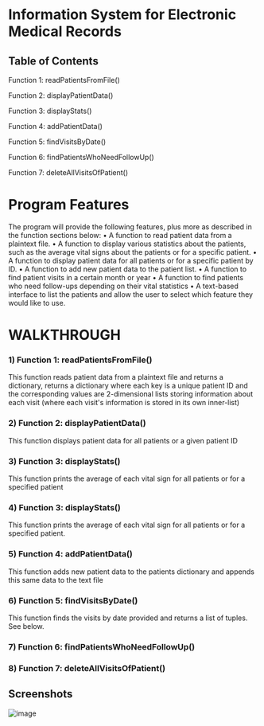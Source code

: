 
# Information System for Electronic Medical Records
## Table of Contents

 Function 1: readPatientsFromFile()

Function 2: displayPatientData()

Function 3: displayStats()

Function 4: addPatientData() 

Function 5: findVisitsByDate()

Function 6: findPatientsWhoNeedFollowUp()

Function 7: deleteAllVisitsOfPatient()

 

# Program Features
The program will provide the following features, plus more as described in 
the function sections below:
• A function to read patient data from a plaintext file.
• A function to display various statistics about the patients, such as the 
average vital signs about the patients or for a specific patient.
• A function to display patient data for all patients or for a specific 
patient by ID.
• A function to add new patient data to the patient list.
• A function to find patient visits in a certain month or year
• A function to find patients who need follow-ups depending on their 
vital statistics
• A text-based interface to list the patients and allow the user to select 
which feature they would like to use.


# WALKTHROUGH

### 1) Function 1: readPatientsFromFile()
This function reads patient data from a plaintext file and returns a dictionary, 
returns a dictionary where each key is a unique patient ID and the 
corresponding values are 2-dimensional lists storing information about 
each visit (where each visit's information is stored in its own inner-list)

### 2)   Function 2: displayPatientData()
This function displays patient data for all patients or a given patient ID
### 3) Function 3: displayStats()
This function prints the average of each vital sign for all patients or for a specified patient
### 4) Function 3: displayStats()
This function prints the average of each vital sign for all patients or for a 
specified patient.
### 5) Function 4: addPatientData()
This function adds new patient data to the patients dictionary and appends 
this same data to the text file
### 6) Function 5: findVisitsByDate()
This function finds the visits by date provided and returns a list of tuples. See 
below.
### 7) Function 6: findPatientsWhoNeedFollowUp()
### 8)  Function 7: deleteAllVisitsOfPatient()


## Screenshots

![image](https://github.com/jibijen/python_project/assets/148977004/555ff33b-a9ec-4792-85ab-aa825178fcf9)

